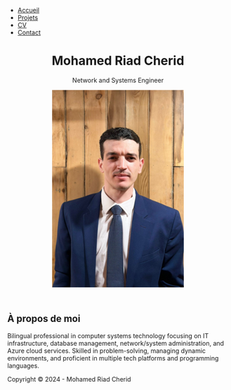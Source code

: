 <!DOCTYPE html>
<html lang="fr">
<head>
    <meta charset="UTF-8">
    <meta name="viewport" content="width=device-width, initial-scale=1.0">
    <link rel="stylesheet" href="style.css">
    <title>Mohamed Riad Cherid - Engineer</title>
</head>
<body>
   <nav>
    <div class="nav-container">
        <ul>
            <li><a href="index.html">Accueil</a></li>
            <li><a href="projects.html">Projets</a></li>
            <li><a href="resume.html">CV</a></li>
            <li><a href="contact.html">Contact</a></li>
        </ul>
    </div>
</nav>
    <header>
        <h1>Mohamed Riad Cherid</h1>
        <p>Network and Systems Engineer</p>
        <img src="myimage1.jpg" alt="" style="max-width: 300px;">
    </header>
    <main>
        <section class="about-me">
            <h2>À propos de moi</h2>
            <p>Bilingual professional in computer systems technology focusing on IT infrastructure, database management, network/system administration, and Azure cloud services. Skilled in problem-solving, managing dynamic environments, and proficient in multiple tech platforms and programming languages.</p>
        </section>
    </main>
</body>
 <footer>
        <p>Copyright &copy; 2024 - Mohamed Riad Cherid</p>
    </footer>
</html>
